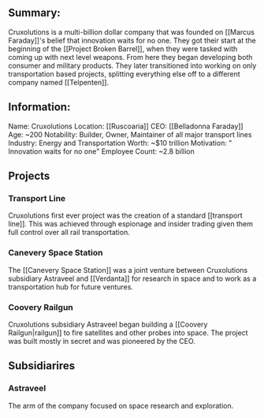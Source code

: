## Summary:
Cruxolutions is a multi-billion dollar company that was founded on [[Marcus Faraday]]'s belief that innovation waits for no one. They got their start at the beginning of the [[Project Broken Barrel]], when they were tasked with coming up with next level weapons. From here they began developing both consumer and military products. They later transitioned into working on only transportation based projects, splitting everything else off to a different company named [[Telpenten]].
## Information:
Name: Cruxolutions
Location: [[Ruscoaria]]
CEO: [[Belladonna Faraday]]
Age: ~200
Notability: Builder, Owner, Maintainer of all major transport lines
Industry: Energy and Transportation
Worth: ~$10 trillion 
Motivation: " Innovation waits for no one"
Employee Count: ~2.8 billion
## Projects
### Transport Line
Cruxolutions first ever project was the creation of a standard [[transport line]]. This was achieved through espionage and insider trading given them full control over all rail transportation.
### Canevery Space Station
The [[Canevery Space Station]] was a joint venture between Cruxolutions subsidiary Astraveel and [[Verdanta]] for research in space and to work as a transportation hub for future ventures.
### Coovery Railgun
Cruxolutions subsidiary Astraveel began building a [[Coovery Railgun|railgun]] to fire satellites and other probes into space. The project was built mostly in secret and was pioneered by the CEO.
## Subsidiarires
### Astraveel
The arm of the company focused on space research and exploration.